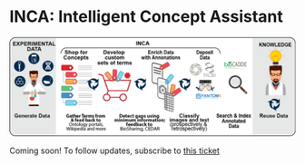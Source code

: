 # INCA: Intelligent Concept Assistant

![img](images/inca-flow.png)

Coming soon! To follow updates, subscribe to [this ticket](https://github.com/cmungall/intelligent-concept-assistant/issues/1)

